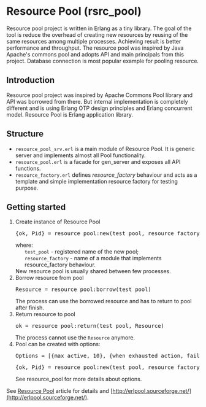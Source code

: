 # Resource Pool (rsrc_pool)
Resource pool project is written in Erlang as a tiny library. The goal of the tool is reduce the overhead of creating new resources by reusing of the same resources among multiple processes. Achieving result is better performance and throughput. The resource pool was inspired by Java Apache's commons pool and adopts API and main principals from this project. Database connection is most popular example for pooling resource.

## Introduction
Resource pool project was inspired by Apache Commons Pool library and API was borrowed from there. But internal 
implementation is completely different and is using Erlang OTP design principles and Erlang concurrent model. Resource Pool
is Erlang application library.   

## Structure
<ul>
  <li><code>resource_pool_srv.erl</code> is a main module of Resource Pool. It is generic server and implements
almost all Pool functionality.</li>
  <li><code>resource_pool.erl</code> is a facade for gen_server and exposes all API functions.</li>
  <li><code>resource_factory.erl</code> defines <i>resource_factory</i> behaviour and acts as a template and 
simple implementation resource factory for testing purpose.</li>
</ul>

## Getting started
<ol>
  <li>Create instance of Resource Pool<br/> 
    <pre>{ok, Pid} = resource_pool:new(test_pool, resource_factory, [])</pre>
    where: 
    <ul style="list-style-type:none;">
      <li><code>test_pool</code> - registered name of the new pool;</li>
      <li><code>resource_factory</code> - name of a module that implements resource_factory behaviour.</li>
    </ul>
    New resource pool is usually shared between few processes.  
  </li>
  <li>Borrow resource from pool<br/>
    <pre>Resource = resource_pool:borrow(test_pool)</pre>
    The process can use the borrowed resource and has to return to pool after finish. 
  </li>
  <li>Return resource to pool<br/>
      <pre>ok = resource_pool:return(test_pool, Resource)</pre>
      The process cannot use the <code>Resource</code> anymore.
  </li>
  <li>Pool can be created with options:<br/>
    <pre>Options = [{max_active, 10}, {when_exhausted_action, fail}]</pre>
    <pre>{ok, Pid} = resource_pool:new(test_pool, resource_factory, Options)</pre>
    See resource_pool for more details about options. 
  </li>
</ol>

See [Resource Pool](article.md) article for details and [http://erlpool.sourceforge.net/](http://erlpool.sourceforge.net/).
